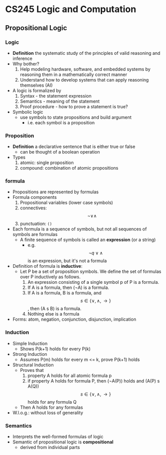 # CS245 Logic and Computation

## Propositional Logic
### Logic
- **Definition** the systematic study of the principles of valid reasoning and inference
- Why bother?
	1. Help modeling hardware, software, and embedded systems by reasoning them in a mathematically correct manner
	1. Understand how to develop systems that can apply reasoning themselves (AI)
- A logic is formalized by
	1. Syntax - the statement expression
	1. Semantics - meaning of the statement
	1. Proof procedure - how to prove a statement is true?
- Symbolic logic
	- use symbols to state propositions and build argument
		- i.e. each symbol is a proposition

### Proposition
- **Definition** a declarative sentence that is either true or false 
	- can be thought of a boolean operation
- Types
	1. atomic: single proposition
	1. compound: combination of atomic propositions

### formula
- Propositions are represented by formulas
- Formula components
	1. Propositional variables (lower case symbols)
	1. connectives: $$ \neg\vee\wedge $$
	1. punctuation: `()`
- Each formula is a sequence of symbols, but not all sequences of symbols are formulas
	- A finite sequence of symbols is called an **expression** (or a string)
		- e.g. $$ \neg q\vee\wedge $$ is an expression, but it's not a formula
- Definition of formula is **inductive**:
	- Let P be a set of proposition symbols. We define the set of formulas over P inductively as follows.
		1. An expression consisting of a single symbol p of P is a formula.
		1. If A is a formula, then (¬A) is a formula.
		1. If A is a formula, B is a formula, and $$s\in\{\vee,\wedge,\rightarrow\}$$, then (A s B) is a formula.
		1. Nothing else is a formula
- Forms: atom, negation, conjunction, disjunction, implication

### Induction
- Simple Induction
	- Shows P(k+1) holds for every P(k)
- Strong Induction
	- Assumes P(m) holds for every m <= k, prove P(k+1) holds
- Structural Induction
	- Proves that 
		1. property A holds for all atomic formula p
		1. if property A holds for formula P, then (¬A(P)) holds and (A(P) s A(Q)) $$s\in\{\vee,\wedge,\rightarrow\}$$ holds for any formula Q
	- Then A holds for any formulas
- W.l.o.g.: without loss of generality

### Semantics
- Interprets the well-formed formulas of logic
- Semantic of propositional logic is **compositional**
	- derived from individual parts